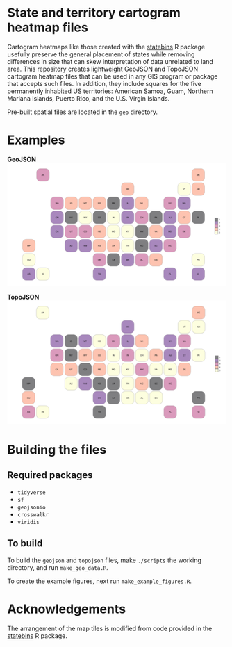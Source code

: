 # State and territory cartogram heatmap files

Cartogram heatmaps like those created with the
[statebins](https://github.com/hrbrmstr/statebins) R package usefully preserve
the general placement of states while removing differences in size that can skew
interpretation of data unrelated to land area. This repository creates
lightweight GeoJSON and TopoJSON cartogram heatmap files that can be used in any
GIS program or package that accepts such files. In addition, they include
squares for the five permanently inhabited US territories: American Samoa, Guam,
Northern Mariana Islands, Puerto Rico, and the U.S. Virgin Islands.

Pre-built spatial files are located in the `geo` directory.

# Examples
**GeoJSON**
![Figure using GeoJSON file](figures/geojson_figure.png)

**TopoJSON**
![Figure using TopoJSON file](figures/topojson_figure.png)

# Building the files

## Required packages

- `tidyverse`
- `sf`
- `geojsonio`
- `crosswalkr`
- `viridis`

## To build

To build the `geojson` and `topojson` files, make `./scripts` the working
directory, and run `make_geo_data.R`.

To create the example figures, next run `make_example_figures.R`.

# Acknowledgements

The arrangement of the map tiles is modified from code provided in the
[statebins](https://github.com/hrbrmstr/statebins) R package.

